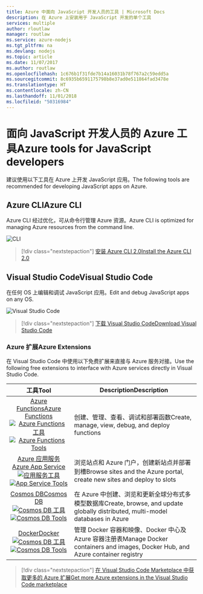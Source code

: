 ```yaml
---
title: Azure 中面向 JavaScript 开发人员的工具 | Microsoft Docs
description: 在 Azure 上安装用于 JavaScript 开发的单个工具
services: multiple
author: rloutlaw
manager: routlaw
ms.service: azure-nodejs
ms.tgt_pltfrm: na
ms.devlang: nodejs
ms.topic: article
ms.date: 11/07/2017
ms.author: routlaw
ms.openlocfilehash: 1c676b1f31fde7b14a16031b78f767a2c59edd5a
ms.sourcegitcommit: 8c6935b6591175798b8e37ad0e511864fad3478e
ms.translationtype: HT
ms.contentlocale: zh-CN
ms.lasthandoff: 11/01/2018
ms.locfileid: "50316984"
---
```

# <a name="azure-tools-for-javascript-developers"></a><span data-ttu-id="61328-103">面向 JavaScript 开发人员的 Azure 工具</span><span class="sxs-lookup"><span data-stu-id="61328-103">Azure tools for JavaScript developers</span></span>
<span data-ttu-id="61328-104">建议使用以下工具在 Azure 上开发 JavaScript 应用。</span><span class="sxs-lookup"><span data-stu-id="61328-104">The following tools are recommended for developing JavaScript apps on Azure.</span></span>

## <a name="azure-cli"></a><span data-ttu-id="61328-105">Azure CLI</span><span class="sxs-lookup"><span data-stu-id="61328-105">Azure CLI</span></span>
<span data-ttu-id="61328-106">Azure CLI 经过优化，可从命令行管理 Azure 资源。</span><span class="sxs-lookup"><span data-stu-id="61328-106">Azure CLI is optimized for managing Azure resources from the command line.</span></span>

![CLI](media/node-azure-tools/cli.png)
 
> [!div class="nextstepaction"]
> [<span data-ttu-id="61328-108">安装 Azure CLI 2.0</span><span class="sxs-lookup"><span data-stu-id="61328-108">Install the Azure CLI 2.0</span></span>](https://docs.microsoft.com/cli/azure/install-az-cli2)

## <a name="visual-studio-code"></a><span data-ttu-id="61328-109">Visual Studio Code</span><span class="sxs-lookup"><span data-stu-id="61328-109">Visual Studio Code</span></span>
<span data-ttu-id="61328-110">在任何 OS 上编辑和调试 JavaScript 应用。</span><span class="sxs-lookup"><span data-stu-id="61328-110">Edit and debug JavaScript apps on any OS.</span></span>

![Visual Studio Code](media/node-azure-tools/vs-code.png)

> [!div class="nextstepaction"]
> [<span data-ttu-id="61328-112">下载 Visual Studio Code</span><span class="sxs-lookup"><span data-stu-id="61328-112">Download Visual Studio Code</span></span>](https://code.visualstudio.com)

### <a name="azure-extensions"></a><span data-ttu-id="61328-113">Azure 扩展</span><span class="sxs-lookup"><span data-stu-id="61328-113">Azure Extensions</span></span>
<span data-ttu-id="61328-114">在 Visual Studio Code 中使用以下免费扩展来直接与 Azure 服务对接。</span><span class="sxs-lookup"><span data-stu-id="61328-114">Use the following free extensions to interface with Azure services directly in Visual Studio Code.</span></span>

| <span data-ttu-id="61328-115">工具</span><span class="sxs-lookup"><span data-stu-id="61328-115">Tool</span></span> | <span data-ttu-id="61328-116">Description</span><span class="sxs-lookup"><span data-stu-id="61328-116">Description</span></span>  |
|:---------:|---------|
| [<span data-ttu-id="61328-117">Azure Functions</span><span class="sxs-lookup"><span data-stu-id="61328-117">Azure Functions</span></span>](https://marketplace.visualstudio.com/items?itemName=ms-azuretools.vscode-azurefunctions) <br> <span data-ttu-id="61328-118">[![Azure Functions 工具](media/node-azure-tools/icon-azure-functions.png)](https://marketplace.visualstudio.com/items?itemName=ms-azuretools.vscode-azurefunctions)</span><span class="sxs-lookup"><span data-stu-id="61328-118">[![Azure Functions Tools](media/node-azure-tools/icon-azure-functions.png)](https://marketplace.visualstudio.com/items?itemName=ms-azuretools.vscode-azurefunctions)</span></span> | <span data-ttu-id="61328-119">创建、管理、查看、调试和部署函数</span><span class="sxs-lookup"><span data-stu-id="61328-119">Create, manage, view, debug, and deploy functions</span></span>|
| [<span data-ttu-id="61328-120">Azure 应用服务</span><span class="sxs-lookup"><span data-stu-id="61328-120">Azure App Service</span></span>](https://marketplace.visualstudio.com/items?itemName=ms-azuretools.vscode-azureappservice) <br> <span data-ttu-id="61328-121">[![应用服务工具](media/node-azure-tools/icon-azure-app-service.png)](https://marketplace.visualstudio.com/items?itemName=ms-azuretools.vscode-azureappservice)</span><span class="sxs-lookup"><span data-stu-id="61328-121">[![App Service Tools](media/node-azure-tools/icon-azure-app-service.png)](https://marketplace.visualstudio.com/items?itemName=ms-azuretools.vscode-azureappservice)</span></span> | <span data-ttu-id="61328-122">浏览站点和 Azure 门户，创建新站点并部署到槽</span><span class="sxs-lookup"><span data-stu-id="61328-122">Browse sites and the Azure portal, create new sites and deploy to slots</span></span> |
| [<span data-ttu-id="61328-123">Cosmos DB</span><span class="sxs-lookup"><span data-stu-id="61328-123">Cosmos DB </span></span>](https://marketplace.visualstudio.com/items?itemName=ms-azuretools.vscode-cosmosdb)  <br> <span data-ttu-id="61328-124">[![Cosmos DB 工具](media/node-azure-tools/icon-cosmos-db.png)](https://marketplace.visualstudio.com/items?itemName=ms-azuretools.vscode-cosmosdb)</span><span class="sxs-lookup"><span data-stu-id="61328-124">[![Cosmos DB Tools](media/node-azure-tools/icon-cosmos-db.png)](https://marketplace.visualstudio.com/items?itemName=ms-azuretools.vscode-cosmosdb)</span></span>| <span data-ttu-id="61328-125">在 Azure 中创建、浏览和更新全球分布式多模型数据库</span><span class="sxs-lookup"><span data-stu-id="61328-125">Create, browse, and update globally distributed, multi-model databases in Azure</span></span> |
| [<span data-ttu-id="61328-126">Docker</span><span class="sxs-lookup"><span data-stu-id="61328-126">Docker</span></span>](https://marketplace.visualstudio.com/items?itemName=formulahendry.docker-explorer)   <br> <span data-ttu-id="61328-127">[![Cosmos DB 工具](media/node-azure-tools/icon-docker.png)](https://marketplace.visualstudio.com/items?itemName=formulahendry.docker-explorer)</span><span class="sxs-lookup"><span data-stu-id="61328-127">[![Cosmos DB Tools](media/node-azure-tools/icon-docker.png)](https://marketplace.visualstudio.com/items?itemName=formulahendry.docker-explorer)</span></span>| <span data-ttu-id="61328-128">管理 Docker 容器和映像、Docker 中心及 Azure 容器注册表</span><span class="sxs-lookup"><span data-stu-id="61328-128">Manage Docker containers and images, Docker Hub, and Azure container registry</span></span> |

> [!div class="nextstepaction"]
> [<span data-ttu-id="61328-129">在 Visual Studio Code Marketplace 中获取更多的 Azure 扩展</span><span class="sxs-lookup"><span data-stu-id="61328-129">Get more Azure extensions in the Visual Studio Code marketplace</span></span>](https://marketplace.visualstudio.com/search?term=azure&target=VSCode&category=All%20categories&sortBy=Relevance)